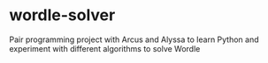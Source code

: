 # wordle-solver
Pair programming project with Arcus and Alyssa to learn Python and experiment with different algorithms to solve Wordle
